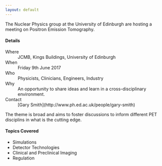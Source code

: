 ```yaml
---
layout: default
---
```


The Nuclear Physics group at the University of Edinburgh are hosting a meeting on Positron Emission Tomography.  

#### [](#header-4) Details

<dl>
<dt>Where</dt>
<dd>JCMB, Kings Buildings, University of Edinburgh</dd>
<dt>When</dt>
<dd>Friday 9th June 2017</dd>
<dt>Who</dt>
<dd>Physicists, Clinicians, Engineers, Industry</dd>
<dt>Why</dt>
<dd>An opportunity to share ideas and learn in a cross-disciplinary environment.</dd>
<dt>Contact</dt>
<dd>[Gary Smith](http://www.ph.ed.ac.uk/people/gary-smith)</dd>
</dl>

The theme is broad and aims to foster discussions to inform different PET disciplins in what is the cutting edge.

#### [](#header-4) Topics Covered

*   Simulations
*   Detector Technologies
*   Clinical and Preclinical Imaging
*   Regulation


